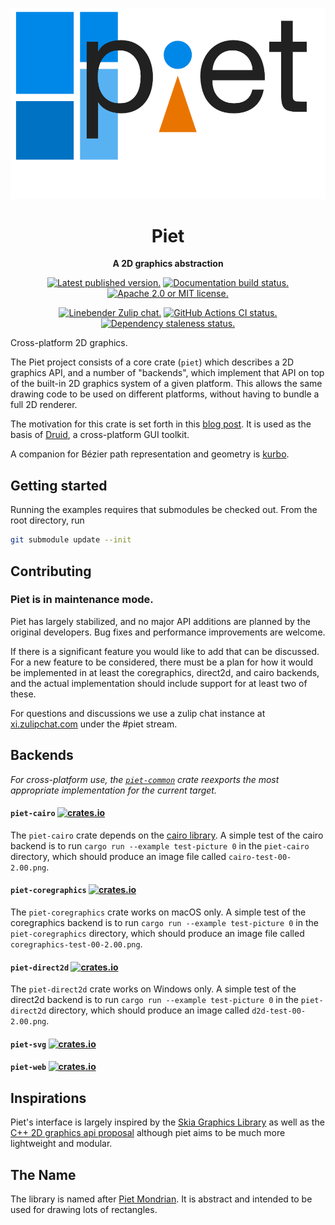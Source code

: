 ![image of piet logo](./misc/piet-logo.png)

<div align="center">

# Piet

**A 2D graphics abstraction**

[![Latest published version.](https://img.shields.io/crates/v/piet.svg)](https://crates.io/crates/piet)
[![Documentation build status.](https://img.shields.io/docsrs/piet.svg)](https://docs.rs/piet)
[![Apache 2.0 or MIT license.](https://img.shields.io/badge/license-Apache--2.0_OR_MIT-blue.svg)](#license)

[![Linebender Zulip chat.](https://img.shields.io/badge/Linebender-%23piet-blue?logo=Zulip)](https://xi.zulipchat.com/#narrow/channel/259397-piet)
[![GitHub Actions CI status.](https://img.shields.io/github/actions/workflow/status/linebender/piet/ci.yml?logo=github&label=CI)](https://github.com/linebender/piet/actions)
[![Dependency staleness status.](https://deps.rs/crate/piet/latest/status.svg)](https://deps.rs/crate/piet)

</div>

Cross-platform 2D graphics.

The Piet project consists of a core crate (`piet`) which describes a 2D graphics API,
and a number of "backends", which implement that API on top of the built-in
2D graphics system of a given platform. This allows the same drawing code to be
used on different platforms, without having to bundle a full 2D renderer.

The motivation for this crate is set forth in this [blog post]. It is used as
the basis of [Druid], a cross-platform GUI toolkit.

A companion for Bézier path representation and geometry is [kurbo].

## Getting started

Running the examples requires that submodules be checked out. From the root
directory, run

```sh
git submodule update --init
```

## Contributing

### Piet is in maintenance mode.

Piet has largely stabilized, and no major API additions are planned by the
original developers. Bug fixes and performance improvements are welcome.

If there is a significant feature you would like to add that can be discussed.
For a new feature to be considered, there must be a plan for how it would be
implemented in at least the coregraphics, direct2d, and cairo backends, and the
actual implementation should include support for at least two of these.

For questions and discussions we use a zulip chat instance at [xi.zulipchat.com][zulip]
under the #piet stream.

## Backends

*For cross-platform use, the [`piet-common`][] crate reexports the most
appropriate implementation for the current target.*

#### `piet-cairo` [![crates.io](https://img.shields.io/crates/v/piet-cairo)](https://crates.io/crates/piet-cairo)

The `piet-cairo` crate depends on the [cairo library][]. A simple test of the cairo
backend is to run `cargo run --example test-picture 0` in the `piet-cairo` directory,
which should produce an image file called `cairo-test-00-2.00.png`.

#### `piet-coregraphics` [![crates.io](https://img.shields.io/crates/v/piet-coregraphics)](https://crates.io/crates/piet-coregraphics)

The `piet-coregraphics` crate works on macOS only. A simple test of the coregraphics
backend is to run `cargo run --example test-picture 0` in the `piet-coregraphics` directory,
which should produce an image file called `coregraphics-test-00-2.00.png`.

#### `piet-direct2d` [![crates.io](https://img.shields.io/crates/v/piet-direct2d)](https://crates.io/crates/piet-direct2d)

The `piet-direct2d` crate works on Windows only. A simple test of the direct2d
backend is to run `cargo run --example test-picture 0` in the `piet-direct2d` directory,
which should produce an image called `d2d-test-00-2.00.png`.

#### `piet-svg` [![crates.io](https://img.shields.io/crates/v/piet-svg)](https://crates.io/crates/piet-svg)
#### `piet-web` [![crates.io](https://img.shields.io/crates/v/piet-web)](https://crates.io/crates/piet-web)

## Inspirations

Piet's interface is largely inspired by the [Skia Graphics Library] as well as
the [C++ 2D graphics api proposal] although piet aims to be much more lightweight and modular.

## The Name

The library is named after [Piet Mondrian]. It is abstract and intended to
be used for drawing lots of rectangles.

[blog post]: https://raphlinus.github.io/rust/graphics/2018/10/11/2d-graphics.html
[Druid]: https://github.com/xi-editor/druid
[kurbo]: https://github.com/linebender/kurbo
[zulip]: https://xi.zulipchat.com
[Skia Graphics Library]: https://skia.org
[C++ 2D graphics api proposal]: http://www.open-std.org/jtc1/sc22/wg21/docs/papers/2018/p0267r8.pdf
[Piet Mondrian]: https://en.wikipedia.org/wiki/Piet_Mondrian
[`piet-common`]: https://crates.io/crates/piet-common
[cairo library]: https://www.cairographics.org/download/

